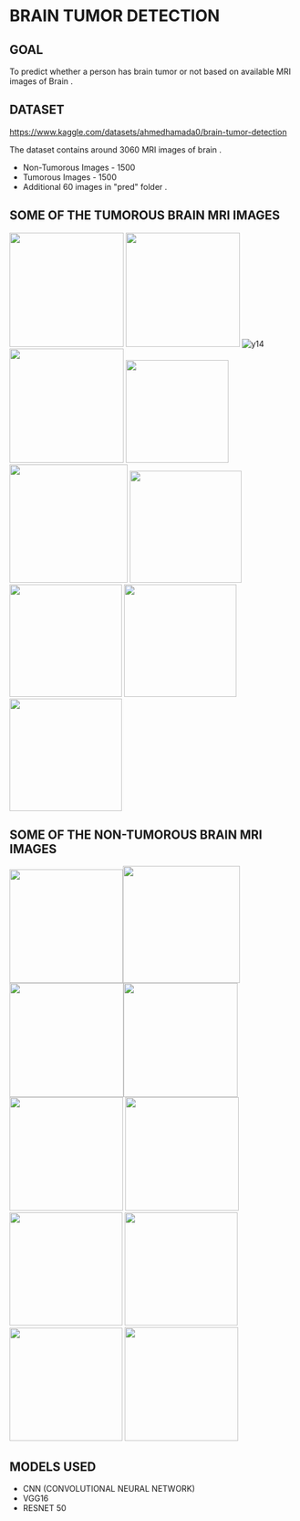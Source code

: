 # BRAIN TUMOR DETECTION
## GOAL

To predict whether a person has brain tumor or not based on available MRI images of Brain . 

## DATASET

https://www.kaggle.com/datasets/ahmedhamada0/brain-tumor-detection

The dataset contains around 3060 MRI images of brain .
- Non-Tumorous Images - 1500
- Tumorous Images - 1500 
- Additional 60 images in "pred" folder . 

## SOME OF THE TUMOROUS BRAIN MRI IMAGES
<img src = "https://user-images.githubusercontent.com/72621930/219711653-f89efe73-84ae-4b76-aae3-4f175776b767.jpg" width = "200"> <img src = "https://user-images.githubusercontent.com/72621930/219716592-507e25fc-3aa3-40eb-8a88-73ec99d56914.jpg" width = "200">
![y14](https://user-images.githubusercontent.com/72621930/219711854-6e64f8c8-1a43-469f-ac7e-57cff0c5ce4a.jpg)
<img src = "https://user-images.githubusercontent.com/72621930/219712189-12c1172f-5c4f-40b0-9e13-f7e709e9850c.jpg" width = "200"> <img src = "https://user-images.githubusercontent.com/72621930/219712231-6a43351d-747a-4cca-9755-0261cda9a834.jpg" width = "180">
<img src = "https://user-images.githubusercontent.com/72621930/219720376-70ecb711-a8c8-496b-be3b-f1f5b3d00563.jpg" width = "207">
<img src = "https://user-images.githubusercontent.com/72621930/219720379-e72a9146-04e1-41bb-acf3-e82e347019ab.jpg" width = "196">
<img src = "https://user-images.githubusercontent.com/72621930/219720393-1e9ea66e-dbce-4d70-a04e-5b4ee1bbec9f.jpg"  width = "197">
<img src = "https://user-images.githubusercontent.com/72621930/219720422-a400acf6-1ce4-47c5-81d2-faabfed37317.jpg" width = "197">
<img src = "https://user-images.githubusercontent.com/72621930/219720445-97515e55-9974-4435-940a-8725e04f6390.jpg" width = "197">



## SOME OF THE NON-TUMOROUS BRAIN MRI IMAGES
<img src = "https://user-images.githubusercontent.com/72621930/219717582-a8399573-1365-41b9-881d-34962845d91f.jpg" width = "199"><img src ="https://user-images.githubusercontent.com/72621930/219717613-839ba23c-4cbe-4273-95a9-78e1205384ff.jpg" width = "205">
<img src = "https://user-images.githubusercontent.com/72621930/219717624-9b7aeb0b-4c00-44e4-afe6-0c2f5c8500ac.jpg" width = "200"><img src = "https://user-images.githubusercontent.com/72621930/219717644-0a572148-ae31-4cae-ab1e-8feacc417a03.jpg" width = "200">
<img src = "https://user-images.githubusercontent.com/72621930/219717672-6a4f85a5-d68b-458a-aeeb-351b7d8e14ee.jpg" width = "199">
<img src = "https://user-images.githubusercontent.com/72621930/219722662-fb86a286-5b53-4874-9be3-1dee25e550b5.jpg" width = "199">
<img src  = "https://user-images.githubusercontent.com/72621930/219722703-c45da0bb-c5e9-4fb0-a7c7-5359b6d89790.jpg" width = "198">
<img src  = "https://user-images.githubusercontent.com/72621930/219722807-fd2786d6-ddf2-4d12-97c2-ffdbfc5bfe81.jpg" width = "198">
<img src  = "https://user-images.githubusercontent.com/72621930/219722814-f0b7ec73-981f-4dcc-8be4-e9afe831fb72.jpg" width = "198">
<img src  = "https://user-images.githubusercontent.com/72621930/219722818-6194763d-8bb8-4c89-8bdf-8caec896705e.jpg" width = "199">





## MODELS USED
- CNN (CONVOLUTIONAL NEURAL NETWORK)
- VGG16
- RESNET 50
